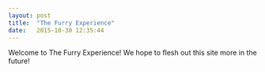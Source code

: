 ```yaml
---
layout: post
title:  "The Furry Experience"
date:   2015-10-30 12:35:44
---
```


Welcome to The Furry Experience!  We hope to flesh out this site more in the future!
